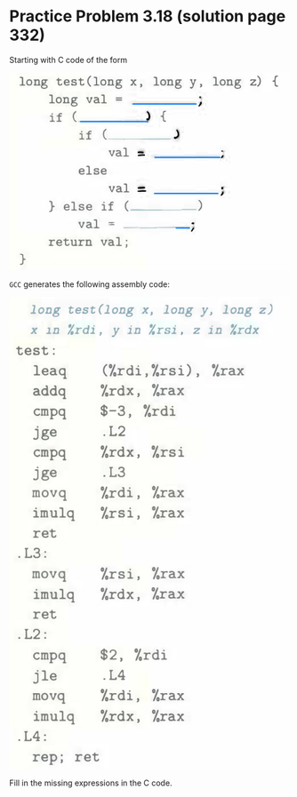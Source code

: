 # Practice Problem 3.18 (solution page 332)
Starting with C code of the form

![](./images/3.18.png)

`GCC` generates the following assembly code:

![](./images/3.18_2.png)

Fill in the missing expressions in the C code.

